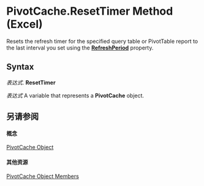 
# PivotCache.ResetTimer Method (Excel)

Resets the refresh timer for the specified query table or PivotTable report to the last interval you set using the  **[RefreshPeriod](6357769c-e73e-2388-962a-f3bb790c423e.md)** property.


## Syntax

 _表达式_. **ResetTimer**

 _表达式_ A variable that represents a **PivotCache** object.


## 另请参阅


#### 概念


[PivotCache Object](c3d84ef1-f9e6-b1bc-cbf0-3ba8dfe17439.md)
#### 其他资源


[PivotCache Object Members](http://msdn.microsoft.com/library/113f1109-e1c9-2c6e-0581-9fba82f278dc%28Office.15%29.aspx)